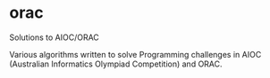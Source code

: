 # orac
Solutions to AIOC/ORAC

Various algorithms written to solve Programming challenges in AIOC (Australian Informatics Olympiad Competition) and ORAC.
